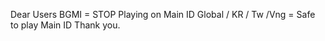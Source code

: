 Dear Users 
BGMI  = STOP Playing on Main ID
Global / KR / Tw /Vng = Safe to play Main ID 
Thank you.




